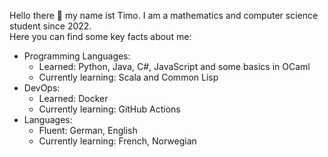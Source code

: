 Hello there 👋 my name ist Timo. I am a mathematics and computer science student since 2022. \
Here you can find some key facts about me:
- Programming Languages:
  - Learned: Python, Java, C#, JavaScript and some basics in OCaml
  - Currently learning: Scala and Common Lisp
- DevOps:
  - Learned: Docker
  - Currently learning: GitHub Actions
- Languages:
  - Fluent: German, English
  - Currently learning: French, Norwegian

<!--
**TNNNF/TNNNF** is a ✨ _special_ ✨ repository because its `README.md` (this file) appears on your GitHub profile.

Here are some ideas to get you started:

- 🔭 I’m currently working on ...
- 🌱 I’m currently learning ...
- 👯 I’m looking to collaborate on ...
- 🤔 I’m looking for help with ...
- 💬 Ask me about ...
- 📫 How to reach me: ...
- 😄 Pronouns: ...
- ⚡ Fun fact: ...
-->
